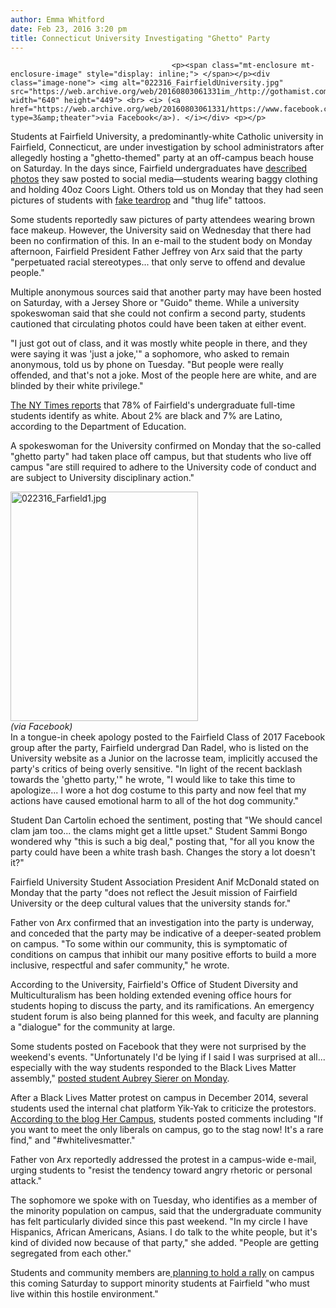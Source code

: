 ```yaml
---
author: Emma Whitford
date: Feb 23, 2016 3:20 pm
title: Connecticut University Investigating "Ghetto" Party
---
```


	
										<p><span class="mt-enclosure mt-enclosure-image" style="display: inline;"> </span></p><div class="image-none"> <img alt="022316_FairfieldUniversity.jpg" src="https://web.archive.org/web/20160803061331im_/http://gothamist.com/attachments/nyc_ewhitford/022316_FairfieldUniversity.jpg" width="640" height="449"> <br> <i> (<a href="https://web.archive.org/web/20160803061331/https://www.facebook.com/FairfieldUniversity/photos/pb.6183448698.-2207520000.1456257935./10153894948458699/?type=3&amp;theater">via Facebook</a>). </i></div> <p></p>

<p>Students at Fairfield University, a predominantly-white Catholic university in Fairfield, Connecticut, are under investigation by school administrators after allegedly hosting a &quot;ghetto-themed&quot; party at an off-campus beach house on Saturday. In the days since, Fairfield undergraduates have <a href="https://web.archive.org/web/20160803061331/http://www.ctnewsjunkie.com/archives/entry/fairfield_university_investigating_race-themed_off-campus_party/">described photos</a> they saw posted to social media&#x2014;students wearing baggy clothing and holding 40oz Coors Light. Others told us on Monday that they had seen pictures of students with <a href="https://web.archive.org/web/20160803061331/http://www.dailymail.co.uk/news/article-3460257/Fairfield-University-investigating-ghetto-themed-party-students-wore-blackface-makeup-gold-chains-drank-40oz-bottles-beer.html?ITO=1490&amp;ns_mchannel=rss&amp;ns_campaign=1490">fake teardrop</a> and &quot;thug life&quot; tattoos. </p>

<p>Some students reportedly saw pictures of party attendees wearing brown face makeup. However, the University said on Wednesday that there had been no confirmation of this. In an e-mail to the student body on Monday afternoon, Fairfield President Father Jeffrey von Arx said that the party &quot;perpetuated racial stereotypes... that only serve to offend and devalue people.&quot;  </p>

<p>Multiple anonymous sources said that another party may have been hosted on Saturday, with a Jersey Shore or &quot;Guido&quot; theme. While a university spokeswoman said that she could not confirm a second party, students cautioned that circulating photos could have been taken at either event. </p>

<p>&quot;I just got out of class, and it was mostly white people in there, and they were saying it was &apos;just a joke,&apos;&quot; a sophomore, who asked to remain anonymous, told us by phone on Tuesday. &quot;But people were really offended, and that&apos;s not a joke. Most of the people here are white, and are blinded by their white privilege.&quot; </p>

<p><a href="https://web.archive.org/web/20160803061331/http://www.nytimes.com/2016/02/23/nyregion/off-campus-ghetto-party-condemned-by-fairfield-university.html?partner=rss&amp;emc=rss">The NY Times reports</a> that 78% of Fairfield&apos;s undergraduate full-time students identify as white. About 2% are black and 7% are Latino, according to the Department of Education. </p>

<p>A spokeswoman for the University confirmed on Monday that the so-called &quot;ghetto party&quot; had taken place off campus, but that students who live off campus &quot;are still required to adhere to the University code of conduct and are subject to University disciplinary action.&quot; </p>

<p><span class="mt-enclosure mt-enclosure-image" style="display: inline;"> </span></p><div class="image-right"> <img alt="022316_Farfield1.jpg" src="https://web.archive.org/web/20160803061331im_/http://gothamist.com/attachments/nyc_ewhitford/022316_Farfield1.jpg" width="300" height="367"> <br> <i style=" width:300px; ;display:block"> (via Facebook)</i></div> In a tongue-in cheek apology posted to the Fairfield Class of 2017 Facebook group after the party, Fairfield undergrad Dan Radel, who is listed on the University website as a Junior on the lacrosse team, implicitly accused the party&apos;s critics of being overly sensitive. &quot;In light of the recent backlash towards the &apos;ghetto party,&apos;&quot; he wrote, &quot;I would like to take this time to apologize... I wore a hot dog costume to this party and now feel that my actions have caused emotional harm to all of the hot dog community.&quot; <p></p>

<p>Student Dan Cartolin echoed the sentiment, posting that &quot;We should cancel clam jam too... the clams might get a little upset.&quot; Student Sammi Bongo wondered why &quot;this is such a big deal,&quot; posting that, &quot;for all you know the party could have been a white trash bash. Changes the story a lot doesn&apos;t it?&quot;</p>

<p>Fairfield University Student Association President Anif McDonald stated on Monday that the party &quot;does not reflect the Jesuit mission of Fairfield University or the deep cultural values that the university stands for.&quot; </p>

<p>Father von Arx confirmed that an investigation into the party is underway, and conceded that the party may be indicative of a deeper-seated problem on campus. &quot;To some within our community, this is symptomatic of conditions on campus that inhibit our many positive efforts to build a more inclusive, respectful and safer community,&quot; he wrote. </p>

<p>According to the University, Fairfield&apos;s Office of Student Diversity and Multiculturalism has been holding extended evening office hours for students hoping to discuss the party, and its ramifications. An emergency student forum is also being planned for this week, and faculty are planning a &quot;dialogue&quot; for the community at large.  </p>

<p>Some students posted on Facebook that they were not surprised by the weekend&apos;s events. &quot;Unfortunately I&apos;d be lying if I said I was surprised at all... especially with the way students responded to the Black Lives Matter assembly,&quot; <a href="https://web.archive.org/web/20160803061331/https://www.facebook.com/AubreyArcane/posts/10154637483822907?pnref=story">posted student Aubrey Sierer on Monday</a>. </p>

<p>After a Black Lives Matter protest on campus in December 2014, several students used the internal chat platform Yik-Yak to criticize the protestors. <a href="https://web.archive.org/web/20160803061331/http://www.hercampus.com/school/fairfield/response-fairfield-students-protests-social-justice">According to the blog Her Campus</a>, students posted comments including &quot;If you want to meet the only liberals on campus, go to the stag now! It&apos;s a rare find,&quot; and &quot;#whitelivesmatter.&quot; </p>

<p>Father von Arx reportedly addressed the protest in a campus-wide e-mail, urging students to &quot;resist the tendency toward angry rhetoric or personal attack.&quot;</p>

<p>The sophomore we spoke with on Tuesday, who identifies as a member of the minority population on campus, said that the undergraduate community has felt particularly divided since this past weekend. &quot;In my circle I have Hispanics, African Americans, Asians. I do talk to the white people, but it&apos;s kind of divided now because of that party,&quot; she added. &quot;People are getting segregated from each other.&quot; </p>

<p>Students and community members are<a href="https://web.archive.org/web/20160803061331/https://www.facebook.com/events/1701517556726906/1701739070038088/"> planning to hold a rally</a> on campus this coming Saturday to support minority students at Fairfield &quot;who must live within this hostile environment.&quot; </p>					
										
									
				